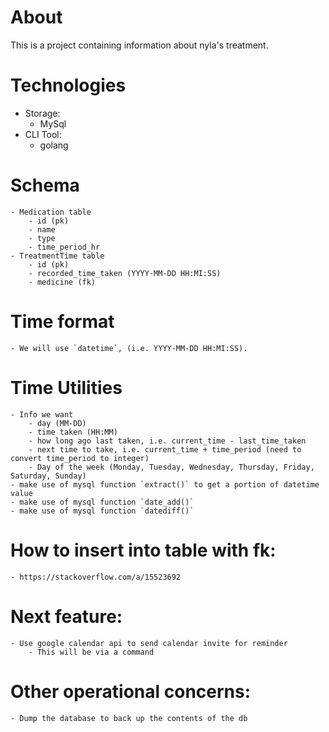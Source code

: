 # About

This is a project containing information about nyla's treatment.

# Technologies

- Storage:
    - MySql
- CLI Tool:
    - golang

# Schema
    - Medication table
        - id (pk)
        - name
        - type
        - time_period_hr
    - TreatmentTime table
        - id (pk)
        - recorded_time_taken (YYYY-MM-DD HH:MI:SS)
        - medicine (fk)
# Time format
    - We will use `datetime`, (i.e. YYYY-MM-DD HH:MI:SS). 
# Time Utilities
    - Info we want 
        - day (MM-DD)
        - time taken (HH:MM)
        - how long ago last taken, i.e. current_time - last_time_taken
        - next time to take, i.e. current_time + time_period (need to convert time_period to integer)
        - Day of the week (Monday, Tuesday, Wednesday, Thursday, Friday, Saturday, Sunday)
    - make use of mysql function `extract()` to get a portion of datetime value
    - make use of mysql function `date_add()`
    - make use of mysql function `datediff()`

# How to insert into table with fk:
    - https://stackoverflow.com/a/15523692

# Next feature:
    - Use google calendar api to send calendar invite for reminder
        - This will be via a command
# Other operational concerns:
    - Dump the database to back up the contents of the db
